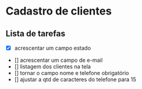 # Cadastro de clientes
## Lista de tarefas

- [X] acrescentar um campo estado
- [] acrescentar um campo de e-mail
- [] listagem dos clientes na tela
- [] tornar o campo nome e telefone obrigatório
- [] ajustar a qtd de caracteres do telefone para 15